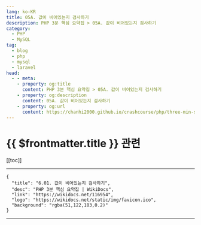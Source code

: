 ```yaml
---
lang: ko-KR
title: 05A. 값이 비어있는지 검사하기
description: PHP 3분 핵심 요약집 > 05A. 값이 비어있는지 검사하기
category: 
  - PHP
  - MySQL
tag: 
  - blog
  - php
  - mysql
  - laravel
head:
  - - meta:
    - property: og:title
      content: PHP 3분 핵심 요약집 > 05A. 값이 비어있는지 검사하기
    - property: og:description
      content: 05A. 값이 비어있는지 검사하기
    - property: og:url
      content: https://chanhi2000.github.io/crashcourse/php/three-min-summary/05-validation/05A.html
---
```


# {{ $frontmatter.title }} 관련

[[toc]]

---

```component VPCard
{
  "title": "6.01. 값이 비어있는지 검사하기",
  "desc": "PHP 3분 핵심 요약집 | WikiDocs",
  "link": "https://wikidocs.net/116954",
  "logo": "https://wikidocs.net/static/img/favicon.ico",
  "background": "rgba(51,122,183,0.2)"
}
```

---

<TagLinks />